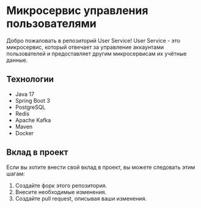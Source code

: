 # Микросервис управления пользователями

Добро пожаловать в репозиторий User Service! User Service - это микросервис, который отвечает за управление аккаунтами
пользователей и предоставляет другим микросервисам их учётные данные.

## Технологии

- Java 17
- Spring Boot 3
- PostgreSQL
- Redis
- Apache Kafka
- Maven
- Docker

## Вклад в проект

Если вы хотите внести свой вклад в проект, вы можете следовать этим шагам:

1. Создайте форк этого репозитория.
2. Внесите необходимые изменения.
3. Создайте pull request, описывая ваши изменения.